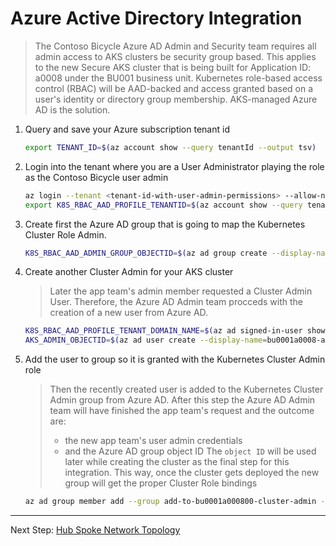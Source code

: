 # Azure Active Directory Integration

> The Contoso Bicycle Azure AD Admin and Security team requires all admin access to
> AKS clusters be security group based. This applies to the new Secure AKS cluster
> that is being built for Application ID: a0008 under the BU001 business unit.
> Kubernetes role-based access control (RBAC) will be AAD-backed and access granted
> based on a user's identity or directory group membership. AKS-managed Azure AD
> is the solution.

1. Query and save your Azure subscription tenant id

   ```bash
   export TENANT_ID=$(az account show --query tenantId --output tsv)
   ```

1. Login into the tenant where you are a User Administrator playing the role as the
   Contoso Bicycle user admin

   ```bash
   az login --tenant <tenant-id-with-user-admin-permissions> --allow-no-subscriptions
   export K8S_RBAC_AAD_PROFILE_TENANTID=$(az account show --query tenantId --output tsv)
   ```

1. Create first the Azure AD group that is going to map the Kubernetes Cluster Role Admin.

   ```bash
   K8S_RBAC_AAD_ADMIN_GROUP_OBJECTID=$(az ad group create --display-name add-to-bu0001a000800-cluster-admin --mail-nickname add-to-bu0001a000800-cluster-admin --query objectId -o tsv)
   ```

1. Create another Cluster Admin for your AKS cluster

   > Later the app team's admin member requested a Cluster Admin User. Therefore,
   > the Azure AD Admin team procceds with the creation of a new user from Azure AD.

   ```bash
   K8S_RBAC_AAD_PROFILE_TENANT_DOMAIN_NAME=$(az ad signed-in-user show --query 'userPrincipalName' | cut -d '@' -f 2 | sed 's/\"//')
   AKS_ADMIN_OBJECTID=$(az ad user create --display-name=bu0001a0008-admin --user-principal-name bu0001a0008-admin@${K8S_RBAC_AAD_PROFILE_TENANT_DOMAIN_NAME} --force-change-password-next-login --password bu0001a0008Admin --query objectId -o tsv)
   ```

1. Add the user to group so it is granted with the Kubernetes Cluster Admin role

   > Then the recently created user is added to the Kubernetes Cluster Admin group from Azure AD.
   > After this step the Azure AD Admin team will have finished the app team's request and
   > the outcome are:
   > * the new app team's user admin credentials
   > * and the Azure AD group object ID
   > The `object ID` will be used later while creating the cluster as the final step for this integration.
   > This way, once the cluster gets deployed the new group will get the proper Cluster Role bindings

   ```bash
   az ad group member add --group add-to-bu0001a000800-cluster-admin --member-id $AKS_ADMIN_OBJECTID
   ```
---
Next Step: [Hub Spoke Network Topology](./04-networking.md)
